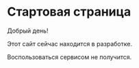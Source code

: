 # Стартовая страница

Добрый день!

Этот сайт сейчас находится в разработке.

Воспользоваться сервисом не получится.
